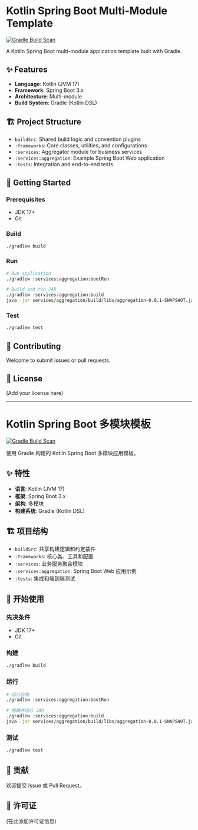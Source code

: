 # Kotlin Spring Boot Multi-Module Template

[![Gradle Build Scan](https://img.shields.io/badge/Gradle%20Build%20Scan-%E2%9E%9A-blue?logo=gradle)](https://gradle.com/terms-of-service)

A Kotlin Spring Boot multi-module application template built with Gradle.

## ✨ Features

*   **Language**: Kotlin (JVM 17)
*   **Framework**: Spring Boot 3.x
*   **Architecture**: Multi-module
*   **Build System**: Gradle (Kotlin DSL)

## 🏗️ Project Structure

*   `buildSrc`: Shared build logic and convention plugins
*   `:frameworks`: Core classes, utilities, and configurations
*   `:services`: Aggregator module for business services
*   `:services:aggregation`: Example Spring Boot Web application
*   `:tests`: Integration and end-to-end tests

## 🚀 Getting Started

### Prerequisites

*   JDK 17+
*   Git

### Build

```bash
./gradlew build
```

### Run

```bash
# Run application
./gradlew :services:aggregation:bootRun

# Build and run JAR
./gradlew :services:aggregation:build
java -jar services/aggregation/build/libs/aggregation-0.0.1-SNAPSHOT.jar
```

### Test

```bash
./gradlew test
```

## 🤝 Contributing

Welcome to submit issues or pull requests.

## 📄 License

(Add your license here)

---

# Kotlin Spring Boot 多模块模板

[![Gradle Build Scan](https://img.shields.io/badge/Gradle%20Build%20Scan-%E2%9E%9A-blue?logo=gradle)](https://gradle.com/terms-of-service)

使用 Gradle 构建的 Kotlin Spring Boot 多模块应用模板。

## ✨ 特性

*   **语言**: Kotlin (JVM 17)
*   **框架**: Spring Boot 3.x
*   **架构**: 多模块
*   **构建系统**: Gradle (Kotlin DSL)

## 🏗️ 项目结构

*   `buildSrc`: 共享构建逻辑和约定插件
*   `:frameworks`: 核心类、工具和配置
*   `:services`: 业务服务聚合模块
*   `:services:aggregation`: Spring Boot Web 应用示例
*   `:tests`: 集成和端到端测试

## 🚀 开始使用

### 先决条件

*   JDK 17+
*   Git

### 构建

```bash
./gradlew build
```

### 运行

```bash
# 运行应用
./gradlew :services:aggregation:bootRun

# 构建并运行 JAR
./gradlew :services:aggregation:build
java -jar services/aggregation/build/libs/aggregation-0.0.1-SNAPSHOT.jar
```

### 测试

```bash
./gradlew test
```

## 🤝 贡献

欢迎提交 Issue 或 Pull Request。

## 📄 许可证

(在此添加许可证信息)